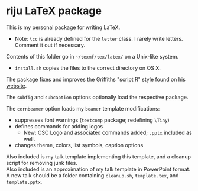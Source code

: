 # riju LaTeX package

This is my personal package for writing LaTeX.
  * Note: `\cc` is already defined for the `letter` class. I rarely write letters. Comment it out if necessary.

Contents of this folder go in `~/texmf/tex/latex/` on a Unix-like system.
  * `install.sh` copies the files to the correct directory on OS X.

The package fixes and improves the Griffiths "script R" style found on his [website](http://academic.reed.edu/physics/faculty/griffiths.html).

The `subfig` and `subcaption` options optionally load the respective package.

The `cernbeamer` option loads my `beamer` template modifications:
  * suppresses font warnings (`textcomp` package; redefining `\Tiny`)
  * defines commands for adding logos
    * New: CSC Logo and associated commands added; `.pptx` included as well.
  * changes theme, colors, list symbols, caption options

Also included is my talk template implementing this template, and a cleanup script for removing junk files.  
Also included is an approximation of my talk template in PowerPoint format.  
A new talk should be a folder containing `cleanup.sh`, `template.tex`, and `template.pptx`.
